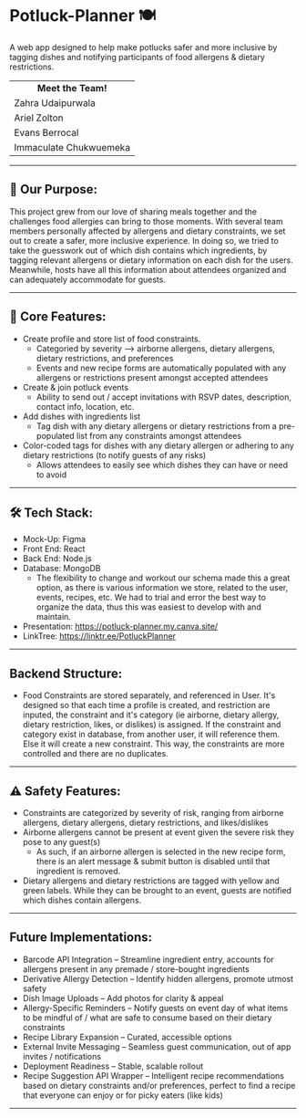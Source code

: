 # Potluck-Planner 🍽️
A web app designed to help make potlucks safer and more inclusive by tagging dishes and notifying participants of food allergens & dietary restrictions.

<table>
  <tr>
    <td style="text-align: center;"><strong>  Meet the Team! </td>
  </tr>
  <tr>
    <td>Zahra Udaipurwala</td>   
  </tr>
  <tr>
     <td>Ariel Zolton</td>
  </tr>
  <tr>
     <td>Evans Berrocal</td>
  </tr>
  <tr>
     <td>Immaculate Chukwuemeka</td>
  </tr>
</table>

---
## 🎯 Our Purpose:
This project grew from our love of sharing meals together and the challenges food allergies can bring to those moments. With several team members personally affected by allergens and dietary constraints, we set out to create a safer, more inclusive experience. In doing so, we tried to take the guesswork out of which dish contains which ingredients, by tagging relevant allergens or dietary information on each dish for the users. Meanwhile, hosts have all this information about attendees organized and can adequately accommodate for guests.

---
##  📌 Core Features:
  * Create profile and store list of food constraints.
     * Categoried by severity --> airborne allergens, dietary allergens, dietary restrictions, and preferences
     * Events and new recipe forms are automatically populated with any allergens or restrictions present amongst accepted attendees
  * Create & join potluck events
     * Ability to send out / accept invitations with RSVP dates, description, contact info, location, etc.
  * Add dishes with ingredients list
     * Tag dish with any dietary allergens or dietary restrictions from a pre-populated list from any constraints amongst attendees  
  * Color-coded tags for dishes with any dietary allergen or adhering to any dietary restrictions (to notify guests of any risks)
      * Allows attendees to easily see which dishes they can have or need to avoid    

----
## 🛠️ Tech Stack:   
- Mock-Up: Figma  
- Front End: React  
- Back End: Node.js
- Database: MongoDB
    - The flexibility to change and workout our schema made this a great option, as there is various information we store, related to the user, events, recipes, etc. We had to trial and error the best way to organize the data, thus this was easiest to develop with and maintain.
- Presentation: https://potluck-planner.my.canva.site/
- LinkTree: https://linktr.ee/PotluckPlanner

---
## Backend Structure:
  * Food Constraints are stored separately, and referenced in User. It's designed so that each time a profile is created, and restriction are inputed, the constraint and it's category (ie airborne, dietary allergy, dietary restriction, likes, or dislikes) is assigned. If the constraint and category exist in database, from another user, it will reference them. Else it will create a new constraint. This way, the constraints are more controlled and there are no duplicates.

---
## ⚠️ Safety Features:
  * Constraints are categorized by severity of risk, ranging from airborne allergens, dietary allergens, dietary restrictions, and likes/dislikes
  * Airborne allergens cannot be present at event given the severe risk they pose to any guest(s)
      * As such, if an airborne allergen is selected in the new recipe form, there is an alert message & submit button is disabled until that ingredient is removed.
  * Dietary allergens and dietary restrictions are tagged with yellow and green labels. While they can be brought to an event, guests are notified which dishes contain allergens.

---
## Future Implementations:    
  * Barcode API Integration – Streamline ingredient entry, accounts for allergens present in any premade / store-bought ingredients
  * Derivative Allergy Detection – Identify hidden allergens, promote utmost safety
  * Dish Image Uploads – Add photos for clarity & appeal
  * Allergy-Specific Reminders – Notify guests on event day of what items to be mindful of / what are safe to consume based on their dietary constraints
  * Recipe Library Expansion – Curated, accessible options
  * External Invite Messaging – Seamless guest communication, out of app invites / notifications
  * Deployment Readiness – Stable, scalable rollout
  * Recipe Suggestion API Wrapper – Intelligent recipe recommendations based on dietary constraints and/or preferences, perfect to find a recipe that everyone can enjoy or for picky eaters (like kids)

---





